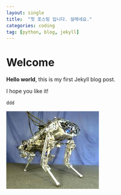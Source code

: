 ```yaml
---
layout: single
title:  "첫 포스팅 입니다. 설레네요."
categories: coding
tag: [python, blog, jekyll] 
---
```


# Welcome

**Hello world**, this is my first Jekyll blog post.

I hope you like it!

```python
ddd
```

![download](../images/2024-10-08-first/download.jpeg)
